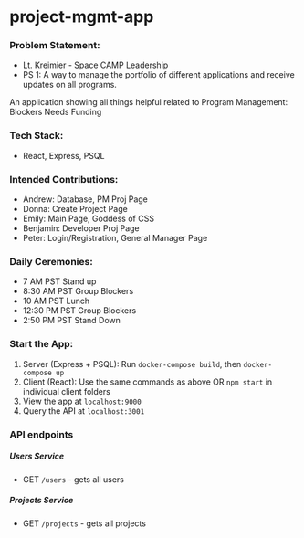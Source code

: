 # project-mgmt-app 

### Problem Statement: 
* Lt. Kreimier - Space CAMP Leadership
* PS 1: A way to manage the portfolio of different applications and receive updates on all programs.

An application showing all things helpful related to Program Management:
Blockers
Needs
Funding

### Tech Stack: 
* React, Express, PSQL

### Intended Contributions:
* Andrew: Database, PM Proj Page
* Donna: Create Project Page
* Emily: Main Page, Goddess of CSS
* Benjamin: Developer Proj Page
* Peter: Login/Registration, General Manager Page

### Daily Ceremonies:
* 7 AM PST Stand up
* 8:30 AM PST Group Blockers
* 10 AM PST Lunch
* 12:30 PM PST Group Blockers
* 2:50 PM PST Stand Down

### Start the App:
1. Server (Express + PSQL): Run `docker-compose build`, then `docker-compose up`
2. Client (React): Use the same commands as above OR `npm start` in individual client folders
3. View the app at `localhost:9000`
4. Query the API at `localhost:3001`

### API endpoints
##### Users Service
* GET `/users` - gets all users

##### Projects Service
* GET `/projects` - gets all projects